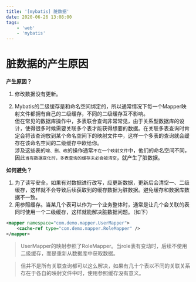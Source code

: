 ```yaml
---
title: '[mybatis] 脏数据'
date: 2020-06-26 13:08:00
tags:
    - 'web'
    - 'mybatis'
---
```


# 脏数据的产生原因

**产生原因？**

1. 修改数据没有更新。

2. Mybatis的二级缓存是和命名空间绑定的，所以通常情况下每一个Mapper映射文件都拥有自己的二级缓存，不同的二级缓存互不影响。 <br/> 但在常见的数据库操作中，多表联合查询非常常见，由于关系型数据库的设计，使得很多时候需要关联多个表才能获得想要的数据。在关联多表查询时肯定会将该查询放到某个命名空间下的映射文件中，这样一个多表的查询就会缓存在该命名空间的二级缓存中欧给你。 <br /> 涉及这些表的`增、删、改`的操作通常`不在一个映射文件`中，他们的命名空间不同，因此`当有数据变化时，多表查询的缓存未必会被清空`，就产生了脏数据。

**如何避免？**

1. 为了读写安全，如果有对数据进行改写，应更新数据，更新后会清空一、二级缓存，这样就不会导致后续获取到的缓存数据为脏数据。避免缓存和数据库数据不一致。
2. 用参照缓存。当某几个表可以作为一个业务整体时，通常是让几个会关联的表同时使用一个二级缓存，这样就能解决脏数据问题。（如下）

```xml
<mapper namespace="com.demo.mapper.UserMapper">
    <cache-ref type="com.demo.mapper.RoleMapper" />
</mapper>
```

> UserMapper的映射参照了RoleMapper。当role表有变动时，后续不使用二级缓存，而是重新从数据库中获取数据。

> 但并不是所有关联查询都可以这么解决，如果有几十个表以不同的关联关系存在于各自的映射文件中时，使用参照缓存没有意义。
